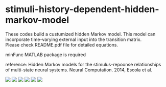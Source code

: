 # stimuli-history-dependent-hidden-markov-model
These codes build a custumized hidden Markov model.
This model can incorporate time-varying external input into the transition matrix.  
Please check README.pdf file for detailed equations.

minFunc MATLAB package is required

reference: 
Hidden Markov models for the stimulus-repoonse relationships of multi-state neural systems. 
  Neural Computation. 2014, Escola et al.
  
![](README.pj2)
![](README_2.pj2)
![](README_3.pj2)
![](README_4.pj2)
![](README_5.pj2)
![](README_6.pj2)
